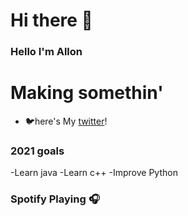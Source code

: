 # Hi there 👋

<!--
**Yasuuuuuu/Yasuuuuuu** is a ✨ _special_ ✨ repository because its `README.md` (this file) appears on your GitHub profile.
-->
### Hello I'm Allon 

# Making somethin' 
- 🐦here's My [twitter]!

### 2021 goals
-Learn java
-Learn c++
-Improve Python

### Spotify Playing 🎧



[twitter]: https://twitter.com/Norimakitamagoo
